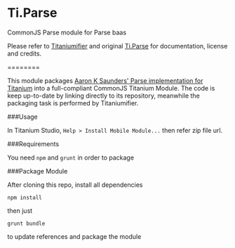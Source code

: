 Ti.Parse
========

CommonJS Parse module for Parse baas 

Please refer to [Titaniumifier](https://github.com/smclab/titaniumifier) and original [Ti.Parse](https://github.com/TheRyanHickman/Ti.Parse/) for documentation, license and credits.

========

This module packages [Aaron K Saunders' Parse implementation for Titanium](https://gist.github.com/aaronksaunders/6665528) into a full-compliant CommonJS Titanium Module. The code is keep up-to-date by linking directly to its repository, meanwhile the packaging task is performed by Titaniumifier.

###Usage

In Titanium Studio, `Help > Install Mobile Module...` then refer zip file url.

###Requirements

You need `npm` and `grunt` in order to package

###Package Module

After cloning this repo, install all dependencies
	
	npm install
	
then just

	grunt bundle

to update references and package the module